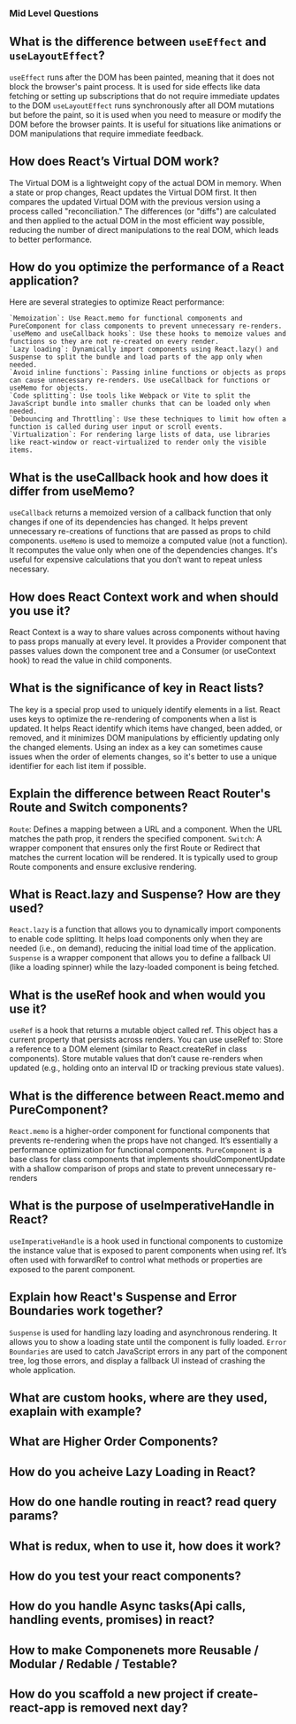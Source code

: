 ### Mid Level Questions

## What is the difference between `useEffect` and `useLayoutEffect`?
  `useEffect` runs after the DOM has been painted, meaning that it does not block the browser's paint process. It is used for side effects like data fetching or setting up subscriptions that do not require immediate updates to the DOM
  `useLayoutEffect` runs synchronously after all DOM mutations but before the paint, so it is used when you need to measure or modify the DOM before the browser paints. It is useful for situations like animations or DOM manipulations that require immediate feedback.

## How does React’s Virtual DOM work?
  The Virtual DOM is a lightweight copy of the actual DOM in memory. When a state or prop changes, React updates the Virtual DOM first. It then compares the updated Virtual DOM with the previous version using a process called "reconciliation." The differences (or "diffs") are calculated and then applied to the actual DOM in the most efficient way possible, reducing the number of direct manipulations to the real DOM, which leads to better performance.

## How do you optimize the performance of a React application?
  Here are several strategies to optimize React performance:

    `Memoization`: Use React.memo for functional components and PureComponent for class components to prevent unnecessary re-renders.
    `useMemo and useCallback hooks`: Use these hooks to memoize values and functions so they are not re-created on every render.
    `Lazy loading`: Dynamically import components using React.lazy() and Suspense to split the bundle and load parts of the app only when needed.
    `Avoid inline functions`: Passing inline functions or objects as props can cause unnecessary re-renders. Use useCallback for functions or useMemo for objects.
    `Code splitting`: Use tools like Webpack or Vite to split the JavaScript bundle into smaller chunks that can be loaded only when needed.
    `Debouncing and Throttling`: Use these techniques to limit how often a function is called during user input or scroll events.
    `Virtualization`: For rendering large lists of data, use libraries like react-window or react-virtualized to render only the visible items.

## What is the useCallback hook and how does it differ from useMemo?
  `useCallback` returns a memoized version of a callback function that only changes if one of its dependencies has changed. It helps prevent unnecessary re-creations of functions that are passed as props to child components.
  `useMemo` is used to memoize a computed value (not a function). It recomputes the value only when one of the dependencies changes. It's useful for expensive calculations that you don’t want to repeat unless necessary.

## How does React Context work and when should you use it?
  React Context is a way to share values across components without having to pass props manually at every level. It provides a Provider component that passes values down the component tree and a Consumer (or useContext hook) to read the value in child components.

## What is the significance of key in React lists?
  The key is a special prop used to uniquely identify elements in a list. React uses keys to optimize the re-rendering of components when a list is updated. It helps React identify which items have changed, been added, or removed, and it minimizes DOM manipulations by efficiently updating only the changed elements.
  Using an index as a key can sometimes cause issues when the order of elements changes, so it's better to use a unique identifier for each list item if possible.

## Explain the difference between React Router's Route and Switch components?
  `Route`: Defines a mapping between a URL and a component. When the URL matches the path prop, it renders the specified component.
  `Switch`: A wrapper component that ensures only the first Route or Redirect that matches the current location will be rendered. It is typically used to group Route components and ensure exclusive rendering.

## What is React.lazy and Suspense? How are they used?
  `React.lazy` is a function that allows you to dynamically import components to enable code splitting. It helps load components only when they are needed (i.e., on demand), reducing the initial load time of the application.
  `Suspense` is a wrapper component that allows you to define a fallback UI (like a loading spinner) while the lazy-loaded component is being fetched.

##  What is the useRef hook and when would you use it?
  `useRef` is a hook that returns a mutable object called ref. This object has a current property that persists across renders. You can use useRef to:
    Store a reference to a DOM element (similar to React.createRef in class components).
    Store mutable values that don’t cause re-renders when updated (e.g., holding onto an interval ID or tracking previous state values).

## What is the difference between React.memo and PureComponent?
  `React.memo` is a higher-order component for functional components that prevents re-rendering when the props have not changed. It’s essentially a performance optimization for functional components.
  `PureComponent` is a base class for class components that implements shouldComponentUpdate with a shallow comparison of props and state to prevent unnecessary re-renders

##  What is the purpose of useImperativeHandle in React?
  `useImperativeHandle` is a hook used in functional components to customize the instance value that is exposed to parent components when using ref. It’s often used with forwardRef to control what methods or properties are exposed to the parent component.

## Explain how React's Suspense and Error Boundaries work together?
  `Suspense` is used for handling lazy loading and asynchronous rendering. It allows you to show a loading state until the component is fully loaded.
  `Error Boundaries` are used to catch JavaScript errors in any part of the component tree, log those errors, and display a fallback UI instead of crashing the whole application.

## What are custom hooks, where are they used, exaplain with example?


## What are Higher Order Components?


## How do you acheive Lazy Loading in React?


## How do one handle routing in react? read query params?


## What is redux, when to use it, how does it work?


## How do you test your react components?


## How do you handle Async tasks(Api calls, handling events, promises) in react?


## How to make Componenets more Reusable / Modular / Redable / Testable?


## How do you scaffold a new project if create-react-app is removed next day?
